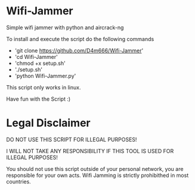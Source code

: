 # Wifi-Jammer
Simple wifi jammer with python and aircrack-ng

To install and execute the script do the following commands

  - 'git clone https://github.com/D4m666/Wifi-Jammer'
  - 'cd Wifi-Jammer'
  - 'chmod +x setup.sh'
  - './setup.sh'
  - 'python Wifi-Jammer.py'
 
This script only works in linux.

Have fun with the Script :)

# Legal Disclaimer

DO NOT USE THIS SCRIPT FOR ILLEGAL PURPOSES!

I WILL NOT TAKE ANY RESPONSIBILITY IF THIS TOOL IS USED FOR ILLEGAL PURPOSES!

You should not use this script outside of your personal network, you are responsible for your own acts.
Wifi Jamming is strictly prohibithed in most countries.
